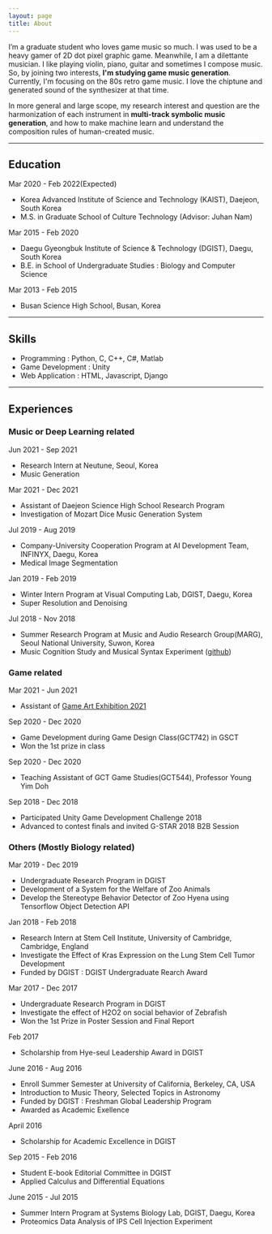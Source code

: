 ```yaml
---
layout: page
title: About
---
```

<!-- 
<p class="message">
  Hey there! This page is included as an example. Feel free to customize it for your own use upon downloading. Carry on!
</p> -->

I’m a graduate student who loves game music so much. I was used to be a heavy gamer of 2D dot pixel graphic game. Meanwhile, I am a dilettante musician. I like playing violin, piano, guitar and sometimes I compose music. So, by joining two interests, **I'm studying game music generation**. Currently, I'm focusing on the 80s retro game music. I love the chiptune and generated sound of the synthesizer at that time.

In more general and large scope, my research interest and question are the harmonization of each instrument in **multi-track symbolic music generation**, and how to make machine learn and understand the composition rules of human-created music.

---

## Education
Mar 2020 - Feb 2022(Expected)
* Korea Advanced Institute of Science and Technology (KAIST), Daejeon, South Korea
* M.S. in Graduate School of Culture Technology (Advisor: Juhan Nam)

Mar 2015 - Feb 2020
* Daegu Gyeongbuk Institute of Science & Technology (DGIST), Daegu, South Korea
* B.E. in School of Undergraduate Studies : Biology and Computer Science

Mar 2013 - Feb 2015
* Busan Science High School, Busan, Korea

---

## Skills
* Programming : Python, C, C++, C#, Matlab
* Game Development : Unity
* Web Application : HTML, Javascript, Django

---

## Experiences
### Music or Deep Learning related
Jun 2021 - Sep 2021
* Research Intern at Neutune, Seoul, Korea
* Music Generation

Mar 2021 - Dec 2021
* Assistant of Daejeon Science High School Research Program
* Investigation of Mozart Dice Music Generation System

Jul 2019 - Aug 2019
* Company-University Cooperation Program at AI Development Team, INFINYX, Daegu, Korea
* Medical Image Segmentation

Jan 2019 - Feb 2019
* Winter Intern Program at Visual Computing Lab, DGIST, Daegu, Korea
* Super Resolution and Denoising
 
Jul 2018 - Nov 2018
* Summer Research Program at Music and Audio Research Group(MARG), Seoul National University, Suwon, Korea
* Music Cognition Study and Musical Syntax Experiment ([github](https://github.com/JECH2/EEG_Musical_syntax_experiment/tree/master/Musical_syntax_experiment))


### Game related
Mar 2021 - Jun 2021
* Assistant of [Game Art Exhibition 2021](https://ct.kaist.ac.kr/ctplay/gameart2021/index.html)

Sep 2020 - Dec 2020
* Game Development during Game Design Class(GCT742) in GSCT
* Won the 1st prize in class

Sep 2020 - Dec 2020
* Teaching Assistant of GCT Game Studies(GCT544), Professor Young Yim Doh

Sep 2018 - Dec 2018
* Participated Unity Game Development Challenge 2018
* Advanced to contest finals and invited G-STAR 2018 B2B Session


### Others (Mostly Biology related)
Mar 2019 - Dec 2019
* Undergraduate Research Program in DGIST
* Development of a System for the Welfare of Zoo Animals
* Develop the Stereotype Behavior Detector of Zoo Hyena using Tensorflow Object Detection API

Jan 2018 - Feb 2018
* Research Intern at Stem Cell Institute, University of Cambridge, Cambridge, England
* Investigate the Effect of Kras Expression on the Lung Stem Cell Tumor Development
* Funded by DGIST : DGIST Undergraduate Rearch Award

Mar 2017 - Dec 2017
* Undergraduate Research Program in DGIST
* Investigate the effect of H2O2 on social behavior of Zebrafish
* Won the 1st Prize in Poster Session and Final Report

Feb 2017
* Scholarship from Hye-seul Leadership Award in DGIST

June 2016 - Aug 2016
* Enroll Summer Semester at University of California, Berkeley, CA, USA
* Introduction to Music Theory, Selected Topics in Astronomy
* Funded by DGIST : Freshman Global Leadership Program
* Awarded as Academic Exellence

April 2016
* Scholarship for Academic Excellence in DGIST

Sep 2015 - Feb 2016
* Student E-book Editorial Committee in DGIST
* Applied Calculus and Differential Equations

June 2015 - Jul 2015
* Summer Intern Program at Systems Biology Lab, DGIST, Daegu, Korea
* Proteomics Data Analysis of IPS Cell Injection Experiment
